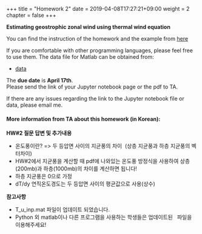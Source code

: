 +++
title = "Homework 2"
date = 2019-04-08T17:27:21+09:00
weight = 2
chapter = false
+++

**Estimating geostrophic zonal wind using thermal wind equation**

You can find the instruction of the homework and the example from [here](https://colab.research.google.com/drive/1fAwponDGYQH5B6HXqmMG4-xWxasEx3tA)

If you are comfortable with other programming languages, please feel free to use them.
The data file for Matlab can be obtained from:

- [data](https://www.dropbox.com/s/minneg7wk2xesqz/T_u_inP.mat?dl=0)

The **due date** is **April 17th**.  
Please send the link of your Jupyter notebook page or the pdf to TA.

If there are any issues regarding the link to the Jupyter notebook file or data, please email me.

#### More information from TA about this homework (in Korean):
**HW#2 질문 답변 및 추가내용**
- 온도풍이란? => 두 등압면 사이의 지균풍의 차이  (상층 지균풍과 하층 지균풍의 벡터차이)
- HW#2에서 지균풍을 계산할 때 pdf에 나와있는 온도풍 방정식을 사용하여 상층(200mb)과 하층(1000mb)의 차이를 계산하면 됩니다! 
- 하층 지균풍은 0으로 가정 
- dT/dy 연직온도경도는 두 등압면 사이의 평균값으로 사용(상수)

**참고사항**
- T_u_inp.mat 파일이 업데이트 되었습니다.
- Python 외 matlab이나 다른 프로그램을 사용하는 학생들은 업데이트된   파일을 이용해주세요!
